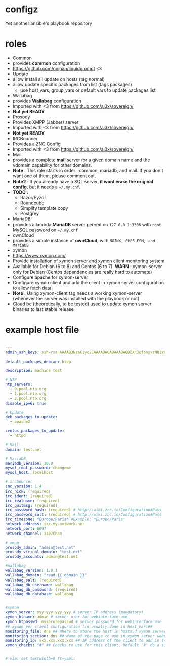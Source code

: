configz
=======

Yet another ansible's playbook repository

roles
======

* Common
 * provides **common** configuration
 * https://github.com/nojhan/liquidprompt <3
* Update
 * allow install all update on  hosts (tag normal)
 * allow update specific packages from list (tags packages)
   * use host_vars, group_vars or default vars to update packages list
* Wallabag
 * provides **Wallabag** configuration
 * Imported with <3 from https://github.com/al3x/sovereign/
 * **Not yet READY**
* Prosody
 * Provides XMPP (Jabber) server
 * Imported with <3 from https://github.com/al3x/sovereign/
 * **Not yet READY**
* IRCBouncer
 * Provides a ZNC Config
 * Imported with <3 from https://github.com/al3x/sovereign/
* Mail
 * provides a complete **mail** server for a given domain name and the vdomain capability for other domains.
 * **Note** : This role starts in order : common, mariadb, and mail. If you don't want one of them, please comment out.
 * **Note2** : If you already have a SQL server, **it wont erase the original config**, but it needs a ``~/.my.cnf``.
 * **TODO** : 
     * Razor/Pyzor
     * Roundcube
     * Simplify template copy
     * Postgrey
* MariaDB
 * provides a lambda **MariaDB** server peered on ``127.0.0.1:3306`` with ``root`` MySQL password on ``~/.my.cnf``
* ownCloud
 * provides a simple instance of **ownCloud**, with ``NGINX, PHP5-FPM, and MariaDB``
* xymon
 * https://www.xymon.com/
 * Provide installation of xymon server and xymon client monitoring system
 * Available for Debian (6 to 8) and Centos (6 to 7). **WARN** : xymon-server only for Debian (Centos dependencies are really hard to automate)
 * Configure apache for xymon-server
 * Configure xymon client and add the client in xymon server configuration to allow fetch data
 * **Note** : Using xymon-client tag needs a working xymon-server (whenever the server was installed with the playbook or not)
 * Cloud be (theoretically, to be tested) used to update xymon server binaries to last stable release

example host file
===== 

```yaml

---
admin_ssh_keys: ssh-rsa AAAAB3NzaC1yc2EAAAADAQABAAABAQDZXK3ufonx+zNQ1x6cSWuUWckB/xf9sKZ+mRgY5SPXzqrxSkqNSmr9JQ6xzvhxKEVcFWsi50op1WWtRo3HG3p3+EHKXeCyzt5QnczDlVOoQbB8kgI0byKcvXux1inL4/Q4DbVLUbDFnynD/C5aAyYMYePahMxR+AQr60DD+7Ty6pcEVih1wwHIlxWziY1EF6sEzQwz/PiTxWIZkKHl/WPGagS9Pp/5nQfdZy0AS/JqbzNyMEg51+XedADuqseV4GXDzrzDYLJXJFv1PFVJxRWLrjChKrUMqyszUySkZMr5YSPXlsV0bi+0xivYEsXvIkLORV96JTZosYbV+0aFKDPv root@debian

default_packages_debian: htop

description: machine test

# NTP
ntp_servers:
  - 0.pool.ntp.org
  - 1.pool.ntp.org
  - 2.pool.ntp.org
disable_ipv6: true

# Update
deb_packages_to_update: 
  - apache2

centos_packages_to_update:
  - httpd

# Mail
domain: test.net

# MariaDB
mariadb_version: 10.0
mysql_root_password: changeme
mysql_host: localhost

# ircbouncer
znc_version: 1.4
irc_nick: (required)
irc_ident: (required)
irc_realname: (required)
irc_quitmsg: (required)
irc_password_hash: (required) # http://wiki.znc.in/Configuration#Pass
irc_password_salt: (required) # http://wiki.znc.in/Configuration#Pass
irc_timezone: "Europe/Paris" #Example: "Europe/Paris"
network_address: irc.my.network.net
network_port: 6697
network_channel: 1337Chan

# xmpp
prosody_admin: "admin@test.net"
prosody_virtual_domain: "test.net"
prosody_accounts: admin@test.net

#Wallabag
wallabag_version: 1.8.1
wallabag_domain: "read.{{ domain }}"
wallabag_salt: (required)
wallabag_db_username: wallabag
wallabag_db_password: (required)
wallabag_db_database: wallabag


#xymon
xymon_server: yyy.yyy.yyy.yyy # server IP address (mandatory)
xymon_htname: admin # server user for webinterface use
xymon_htpasswd: mysecurepasswd # server password for webinterface use
## xymon per client configuration (ie usually done in host_var)##
monitoring_file: dns ## Where to store the host in hosts.d xymon server directory (optionnal)
monitoring_section: dns ## Name of the page to use in xymon server webpage tree view (optionnal)
monitoring_ip: xxx.xxx.xxx.xxx ## IP address of the client to add in server (mandatory)
xymon_checks: "#" ## Checks to use for this client. Default '#' do a simple ping check


# vim: set textwidth=0 ft=yaml:

```

